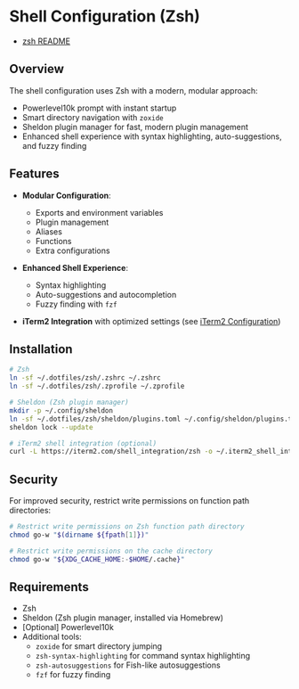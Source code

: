 # Shell Configuration (Zsh)

- [zsh README](../zsh/README.md)

## Overview

The shell configuration uses Zsh with a modern, modular approach:

- Powerlevel10k prompt with instant startup
- Smart directory navigation with `zoxide`
- Sheldon plugin manager for fast, modern plugin management
- Enhanced shell experience with syntax highlighting, auto-suggestions, and fuzzy finding

## Features

- **Modular Configuration**:
  - Exports and environment variables
  - Plugin management
  - Aliases
  - Functions
  - Extra configurations

- **Enhanced Shell Experience**:
  - Syntax highlighting
  - Auto-suggestions and autocompletion
  - Fuzzy finding with `fzf`

- **iTerm2 Integration** with optimized settings (see [iTerm2 Configuration](iterm2.md))

## Installation

```bash
# Zsh
ln -sf ~/.dotfiles/zsh/.zshrc ~/.zshrc
ln -sf ~/.dotfiles/zsh/.zprofile ~/.zprofile

# Sheldon (Zsh plugin manager)
mkdir -p ~/.config/sheldon
ln -sf ~/.dotfiles/zsh/sheldon/plugins.toml ~/.config/sheldon/plugins.toml
sheldon lock --update

# iTerm2 shell integration (optional)
curl -L https://iterm2.com/shell_integration/zsh -o ~/.iterm2_shell_integration.zsh
```

## Security

For improved security, restrict write permissions on function path directories:

```bash
# Restrict write permissions on Zsh function path directory
chmod go-w "$(dirname ${fpath[1]})"

# Restrict write permissions on the cache directory
chmod go-w "${XDG_CACHE_HOME:-$HOME/.cache}"
```

## Requirements

- Zsh
- Sheldon (Zsh plugin manager, installed via Homebrew)
- [Optional] Powerlevel10k
- Additional tools:
  - `zoxide` for smart directory jumping
  - `zsh-syntax-highlighting` for command syntax highlighting
  - `zsh-autosuggestions` for Fish-like autosuggestions
  - `fzf` for fuzzy finding
